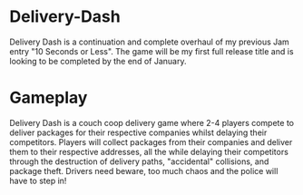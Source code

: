 # Delivery-Dash
Delivery Dash is a continuation and complete overhaul of my previous Jam entry "10 Seconds or Less". The game will be my first full release title and is looking to be completed by the end of January.

# Gameplay
Delivery Dash is a couch coop delivery game where 2-4 players compete to deliver packages for their respective companies whilst delaying their competitors. Players will collect packages from their companies and deliver them to their respective addresses, all the while delaying their competitors through the destruction of delivery paths, "accidental" collisions, and package theft. Drivers need beware, too much chaos and the police will have to step in!
